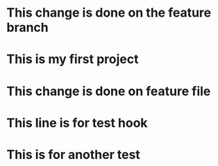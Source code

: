 # This change is done on the feature branch
# This is my first project
# This change is done on feature file
# This line is for test hook
# This is for another test
